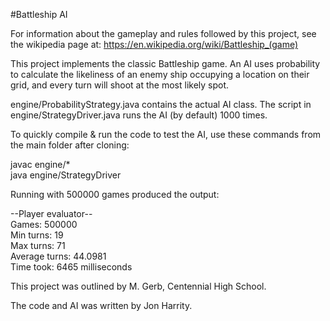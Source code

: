 #Battleship AI

For information about the gameplay and rules followed by this project, see the wikipedia page at:
https://en.wikipedia.org/wiki/Battleship_(game)

This project implements the classic Battleship game. An AI uses probability to calculate the likeliness of an enemy ship occupying a location on their grid, and every turn will shoot at the most likely spot. 

engine/ProbabilityStrategy.java contains the actual AI class. The script in engine/StrategyDriver.java runs the AI (by default) 1000 times. 

To quickly compile & run the code to test the AI, use these commands from the main folder after cloning: 

javac engine/*  
java engine/StrategyDriver


Running with 500000 games produced the output:

--Player evaluator--  
Games: 500000  
Min turns: 19  
Max turns: 71  
Average turns: 44.0981  
Time took: 6465 milliseconds  


This project was outlined by M. Gerb, Centennial High School.

The code and AI was written by Jon Harrity.
